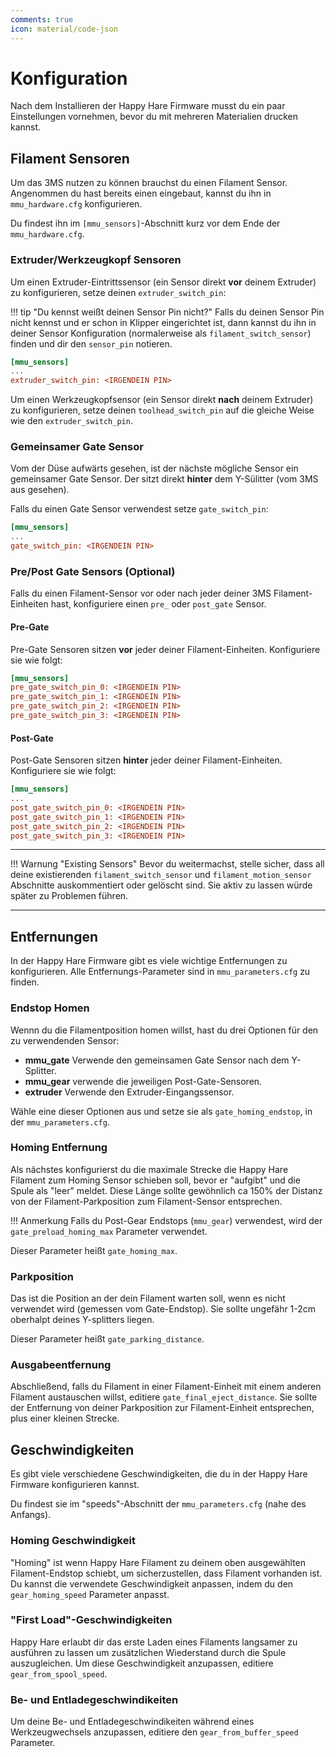 ```yaml
---
comments: true
icon: material/code-json
---
```


# Konfiguration

Nach dem Installieren der Happy Hare Firmware musst du ein paar Einstellungen vornehmen, bevor du mit mehreren Materialien drucken kannst.

## Filament Sensoren
 
Um das 3MS nutzen zu können brauchst du einen Filament Sensor. Angenommen du hast bereits einen eingebaut, kannst du ihn in `mmu_hardware.cfg` konfigurieren.

Du findest ihn im `[mmu_sensors]`-Abschnitt kurz vor dem Ende der `mmu_hardware.cfg`.

### Extruder/Werkzeugkopf Sensoren

Um einen Extruder-Eintrittssensor (ein Sensor direkt **vor** deinem Extruder) zu konfigurieren, setze deinen `extruder_switch_pin`:

!!! tip "Du kennst weißt deinen Sensor Pin nicht?"
    Falls du deinen Sensor Pin nicht kennst und er schon in Klipper eingerichtet ist, dann kannst du ihn in deiner Sensor Konfiguration (normalerweise als `filament_switch_sensor`) finden und dir den `sensor_pin` notieren.

```cfg title="mmu_hardware.cfg"
[mmu_sensors]
...
extruder_switch_pin: <IRGENDEIN PIN>
```

Um einen Werkzeugkopfsensor (ein Sensor direkt **nach** deinem Extruder) zu konfigurieren, setze deinen `toolhead_switch_pin` auf die gleiche Weise wie den `extruder_switch_pin`.

### Gemeinsamer Gate Sensor

Vom der Düse aufwärts gesehen, ist der nächste mögliche Sensor ein gemeinsamer Gate Sensor. Der sitzt direkt **hinter** dem Y-Sülitter (vom 3MS aus gesehen).

Falls du einen Gate Sensor verwendest setze `gate_switch_pin`:

```cfg title="mmu_hardware.cfg"
[mmu_sensors]
...
gate_switch_pin: <IRGENDEIN PIN>
```

### Pre/Post Gate Sensors (Optional)

Falls du einen Filament-Sensor vor oder nach jeder deiner 3MS Filament-Einheiten hast, konfiguriere einen `pre_` oder `post_gate` Sensor.

#### Pre-Gate

Pre-Gate Sensoren sitzen **vor** jeder deiner Filament-Einheiten. Konfiguriere sie wie folgt:

```cfg title="mmu_hardware.cfg"
[mmu_sensors]
pre_gate_switch_pin_0: <IRGENDEIN PIN>
pre_gate_switch_pin_1: <IRGENDEIN PIN>
pre_gate_switch_pin_2: <IRGENDEIN PIN>
pre_gate_switch_pin_3: <IRGENDEIN PIN>
```

#### Post-Gate

Post-Gate Sensoren sitzen **hinter** jeder deiner Filament-Einheiten. Konfiguriere sie wie folgt:

```cfg title="mmu_hardware.cfg"
[mmu_sensors]
...
post_gate_switch_pin_0: <IRGENDEIN PIN>
post_gate_switch_pin_1: <IRGENDEIN PIN>
post_gate_switch_pin_2: <IRGENDEIN PIN>
post_gate_switch_pin_3: <IRGENDEIN PIN>
```

---

!!! Warnung "Existing Sensors"
    Bevor du weitermachst, stelle sicher, dass all deine existierenden `filament_switch_sensor` und `filament_motion_sensor` Abschnitte auskommentiert oder gelöscht sind. Sie aktiv zu lassen würde später zu Problemen führen.

---

## Entfernungen

In der Happy Hare Firmware gibt es viele wichtige Entfernungen zu konfigurieren. Alle Entfernungs-Parameter sind in `mmu_parameters.cfg` zu finden.

### Endstop Homen

Wennn du die Filamentposition homen willst, hast du drei Optionen für den zu verwendenden Sensor:

- **mmu_gate** Verwende den gemeinsamen Gate Sensor nach dem Y-Splitter.
- **mmu_gear** verwende die jeweiligen Post-Gate-Sensoren.
- **extruder** Verwende den Extruder-Eingangssensor.

Wähle eine dieser Optionen aus und setze sie als `gate_homing_endstop`, in der `mmu_parameters.cfg`.

### Homing Entfernung 

Als nächstes konfigurierst du die maximale Strecke die Happy Hare Filament zum Homing Sensor schieben soll, bevor er "aufgibt" und die Spule als "leer" meldet. Diese Länge sollte gewöhnlich ca 150% der Distanz von der Filament-Parkposition zum Filament-Sensor entsprechen.

!!! Anmerkung
    Falls du Post-Gear Endstops (`mmu_gear`) verwendest, wird der `gate_preload_homing_max` Parameter verwendet. 

Dieser Parameter heißt `gate_homing_max`.

### Parkposition

Das ist die Position an der dein Filament warten soll, wenn es nicht verwendet wird (gemessen vom Gate-Endstop). Sie sollte ungefähr 1-2cm oberhalpt deines Y-splitters liegen.

Dieser Parameter heißt `gate_parking_distance`.

### Ausgabeentfernung

Abschließend, falls du Filament in einer Filament-Einheit mit einem anderen Filament austauschen willst, editiere `gate_final_eject_distance`. Sie sollte der Entfernung von deiner Parkposition zur Filament-Einheit entsprechen, plus einer kleinen Strecke.

## Geschwindigkeiten

Es gibt viele verschiedene Geschwindigkeiten, die du in der Happy Hare Firmware konfigurieren kannst.

Du findest sie im "speeds"-Abschnitt der `mmu_parameters.cfg` (nahe des Anfangs).

### Homing Geschwindigkeit

"Homing" ist wenn Happy Hare Filament zu deinem oben ausgewählten Filament-Endstop schiebt, um sicherzustellen, dass Filament vorhanden ist. Du kannst die verwendete Geschwindigkeit anpassen, indem du den `gear_homing_speed` Parameter anpasst.

### "First Load"-Geschwindigkeiten

Happy Hare erlaubt dir das erste Laden eines Filaments langsamer zu ausführen zu lassen um zusätzlichen Wiederstand durch die Spule auszugleichen. Um diese Geschwindigkeit anzupassen, editiere `gear_from_spool_speed`.

### Be- und Entladegeschwindikeiten

Um deine Be- und Entladegeschwindikeiten während eines Werkzeugwechsels anzupassen, editiere den `gear_from_buffer_speed` Parameter.
